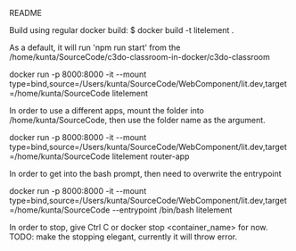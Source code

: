 README

Build using regular docker build:
$ docker build -t litelement .

As a default, it will run 'npm run start' from the /home/kunta/SourceCode/c3do-classroom-in-docker/c3do-classroom

docker run -p 8000:8000 -it --mount type=bind,source=/Users/kunta/SourceCode/WebComponent/lit.dev,target=/home/kunta/SourceCode litelement


In order to use a different apps, mount the folder into /home/kunta/SourceCode, then use the folder name as the argument.

docker run -p 8000:8000 -it --mount type=bind,source=/Users/kunta/SourceCode/WebComponent/lit.dev,target=/home/kunta/SourceCode litelement router-app


In order to get into the bash prompt, then need to overwrite the entrypoint

docker run -p 8000:8000 -it --mount type=bind,source=/Users/kunta/SourceCode/WebComponent/lit.dev,target=/home/kunta/SourceCode --entrypoint /bin/bash litelement


In order to stop, give Ctrl C or docker stop <container_name> for now.
TODO: make the stopping elegant, currently it will throw error.
